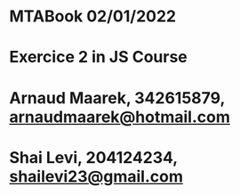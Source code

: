# MTABook 02/01/2022
# Exercice 2 in JS Course
# Arnaud Maarek, 342615879, arnaudmaarek@hotmail.com
# Shai Levi, 204124234, shailevi23@gmail.com

